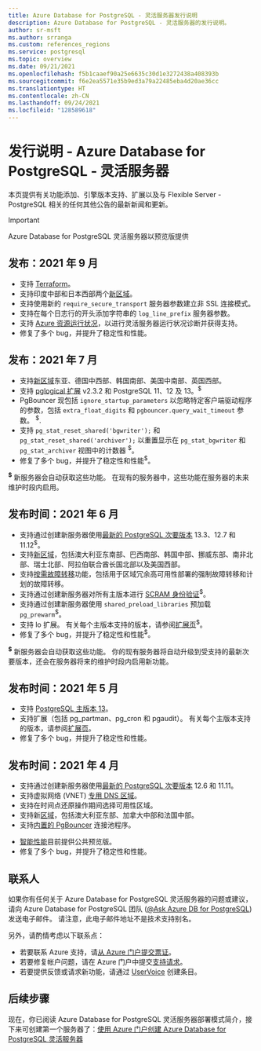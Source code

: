 ```yaml
---
title: Azure Database for PostgreSQL - 灵活服务器发行说明
description: Azure Database for PostgreSQL - 灵活服务器的发行说明。
author: sr-msft
ms.author: srranga
ms.custom: references_regions
ms.service: postgresql
ms.topic: overview
ms.date: 09/21/2021
ms.openlocfilehash: f5b1caaef90a25e6635c30d1e3272438a408393b
ms.sourcegitcommit: f6e2ea5571e35b9ed3a79a22485eba4d20ae36cc
ms.translationtype: HT
ms.contentlocale: zh-CN
ms.lasthandoff: 09/24/2021
ms.locfileid: "128589618"
---
```

# <a name="release-notes---azure-database-for-postgresql---flexible-server"></a>发行说明 - Azure Database for PostgreSQL - 灵活服务器

本页提供有关功能添加、引擎版本支持、扩展以及与 Flexible Server - PostgreSQL 相关的任何其他公告的最新新闻和更新。

> [!IMPORTANT]
> Azure Database for PostgreSQL 灵活服务器以预览版提供

## <a name="release-september-2021"></a>发布：2021 年 9 月

* 支持 [Terraform](https://registry.terraform.io/providers/hashicorp/azurerm/latest/docs/resources/postgresql_flexible_server)。
* 支持印度中部和日本西部两个[新区域](overview.md#azure-regions)。
* 支持使用新的 `require_secure_transport` 服务器参数建立非 SSL 连接模式。
* 支持在每个日志行的开头添加字符串的 `log_line_prefix` 服务器参数。
* 支持 [Azure 资源运行状况](../../service-health/resource-health-overview.md)，以进行灵活服务器运行状况诊断并获得支持。
* 修复了多个 bug，并提升了稳定性和性能。

## <a name="release-july-2021"></a>发布：2021 年 7 月

* 支持[新区域](overview.md#azure-regions)东亚、德国中西部、韩国南部、美国中南部、英国西部。
* 支持 [pglogical 扩展](concepts-logical.md) v2.3.2 和 PostgreSQL 11、12 及 13。<sup>$</sup>
* PgBouncer 现包括 `ignore_startup_parameters` 以忽略特定客户端驱动程序的参数，包括 `extra_float_digits` 和 `pgbouncer.query_wait_timeout` 参数。  <sup>$</sup>.
* 支持 `pg_stat_reset_shared('bgwriter');` 和 `pg_stat_reset_shared('archiver');` 以重置显示在 `pg_stat_bgwriter` 和 `pg_stat_archiver` 视图中的计数器 <sup>$</sup>。
* 修复了多个 bug，并提升了稳定性和性能<sup>$</sup>。

<sup> **$**</sup> 新服务器会自动获取这些功能。 在现有的服务器中，这些功能在服务器的未来维护时段内启用。

## <a name="release-june-2021"></a>发布时间：2021 年 6 月

* 支持通过创建新服务器使用[最新的 PostgreSQL 次要版本](./concepts-supported-versions.md) 13.3、12.7 和 11.12<sup>$</sup>。
* 支持[新区域](overview.md#azure-regions)，包括澳大利亚东南部、巴西南部、韩国中部、挪威东部、南非北部、瑞士北部、阿拉伯联合酋长国北部以及美国西部。
* 支持[按需故障转移](./concepts-high-availability.md#on-demand-failover)功能，包括用于区域冗余高可用性部署的强制故障转移和计划的故障转移。
* 支持通过创建新服务器对所有主版本进行 [SCRAM 身份验证](how-to-connect-scram.md)<sup>$</sup>。
* 支持通过创建新服务器使用 `shared_preload_libraries` 预加载 `pg_prewarm`<sup>$</sup>。
* 支持 lo 扩展。 有关每个主版本支持的版本，请参阅[扩展页](./concepts-extensions.md)<sup>$</sup>。
* 修复了多个 bug，并提升了稳定性和性能<sup>$</sup>。
  
<sup> **$**</sup> 新服务器会自动获取这些功能。  你的现有服务器将自动升级到受支持的最新次要版本，还会在服务器将来的维护时段内启用新功能。

## <a name="release-may-2021"></a>发布时间：2021 年 5 月

* 支持 [PostgreSQL 主版本 13](./concepts-supported-versions.md)。
* 支持扩展（包括 pg_partman、pg_cron 和 pgaudit）。 有关每个主版本支持的版本，请参阅[扩展页](./concepts-extensions.md)。
* 修复了多个 bug，并提升了稳定性和性能。

## <a name="release-april-2021"></a>发布时间：2021 年 4 月

* 支持通过创建新服务器使用[最新的 PostgreSQL 次要版本](./concepts-supported-versions.md) 12.6 和 11.11。
* 支持虚拟网络 (VNET) [专用 DNS 区域](./concepts-networking.md#private-access-vnet-integration)。
* 支持在时间点还原操作期间选择可用性区域。
* 支持新[区域](./overview.md#azure-regions)，包括澳大利亚东部、加拿大中部和法国中部。
* 支持[内置的 PgBouncer](./concepts-pgbouncer.md) 连接池程序。 
<!--- * Support for [pglogical](https://github.com/2ndQuadrant/pglogical) extension version 2.3.2. -->
* [智能性能](concepts-query-store.md)目前提供公共预览版。
* 修复了多个 bug，并提升了稳定性和性能。

## <a name="contacts"></a>联系人

如果你有任何关于 Azure Database for PostgreSQL 灵活服务器的问题或建议，请向 Azure Database for PostgreSQL 团队 ([@Ask Azure DB for PostgreSQL](mailto:AskAzureDBforPostgreSQL@service.microsoft.com)) 发送电子邮件。 请注意，此电子邮件地址不是技术支持别名。

另外，请酌情考虑以下联系点：

- 若要联系 Azure 支持，请[从 Azure 门户提交票证](https://portal.azure.com/?#blade/Microsoft_Azure_Support/HelpAndSupportBlade)。
- 若要修复帐户问题，请在 Azure 门户中提交[支持请求](https://ms.portal.azure.com/#blade/Microsoft_Azure_Support/HelpAndSupportBlade/newsupportrequest)。
- 若要提供反馈或请求新功能，请通过 [UserVoice](https://feedback.azure.com/forums/597976-azure-database-for-postgresql) 创建条目。
  

## <a name="next-steps"></a>后续步骤

现在，你已阅读 Azure Database for PostgreSQL 灵活服务器部署模式简介，接下来可创建第一个服务器了：[使用 Azure 门户创建 Azure Database for PostgreSQL 灵活服务器](./quickstart-create-server-portal.md)